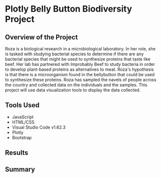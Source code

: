 # Plotly Belly Button Biodiversity Project

## Overview of the Project

Roza is a biological research in a microbiological laboratory. In her role, she is tasked with studying bacterial species to determine if there are any bacterial species that might be used to synthesize proteins that taste like beef. Her lab has partnered with Improbably Beef to study bacteria in order to develop plant-based proteins as alternatives to meat. Roza's hypothesis is that there is a microorganism found in the bellybutton that could be used to synthesize these proteins. Roza has sampled the navels of people across the country and collected data on the individuals and the samples. This project will use data visualization tools to display the data collected.

## Tools Used

- JavaScript
- HTML/CSS
- Visual Studio Code v1.62.3
- Plotly
- Bootstrap

## Results



## Summary